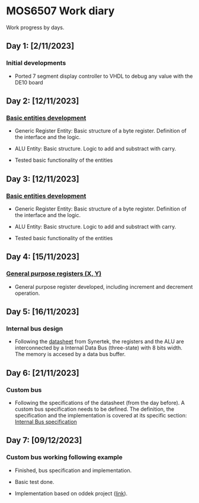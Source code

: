 
# MOS6507 Work diary
<link rel="stylesheet" type="text/css" href="/css/style.css">

Work progress by days.

## Day 1: [2/11/2023]

### Initial developments

- Ported 7 segment display controller to VHDL to debug any value with the DE10 board

## Day 2: [12/11/2023] 

### [Basic entities development](https://github.com/DiscreteVic/MOS6507-HDL-core/commit/d83a69c1b86c59c84be04b4f2dcdceae930be168)

- Generic Register Entity: Basic structure of a byte register.
Definition of the interface and the logic.

- ALU Entity: Basic structure.
Logic to add and substract with carry.

- Tested basic functionality of the entities

## Day 3: [12/11/2023] 

### [Basic entities development](https://github.com/DiscreteVic/MOS6507-HDL-core/commit/d83a69c1b86c59c84be04b4f2dcdceae930be168)

- Generic Register Entity: Basic structure of a byte register.
Definition of the interface and the logic.

- ALU Entity: Basic structure.
Logic to add and substract with carry.

- Tested basic functionality of the entities

## Day 4: [15/11/2023] 

### [General purpose registers (X, Y)](https://github.com/DiscreteVic/MOS6507-HDL-core/commit/3189cbc793c9d3d3e3154dc78ca9088a504627e1)

- General purpose register developed, including increment and decrement operation.

## Day 5: [16/11/2023] 


### Internal bus design

- Following the [datasheet](https://www.princeton.edu/~mae412/HANDOUTS/Datasheets/6502.pdf) from Synertek, the registers and the ALU are interconnected by a Internal Data Bus (three-state) with 8 bits width. The memory is accesed by a data bus buffer.

## Day 6: [21/11/2023] 


### Custom bus

- Following the specifications of the datasheet (from the day before). A custom bus specification needs to be defined. The definition, the specification and the implementation is covered at its specific section: [Internal Bus specification](/MOS6507_core/BusSpec/)

## Day 7: [09/12/2023] 


### Custom bus working following example

- Finished, bus specification and implementation.

- Basic test done. 

- Implementation based on oddek project ([link](https://github.com/oddek/8-bit-Computer/tree/master)).

